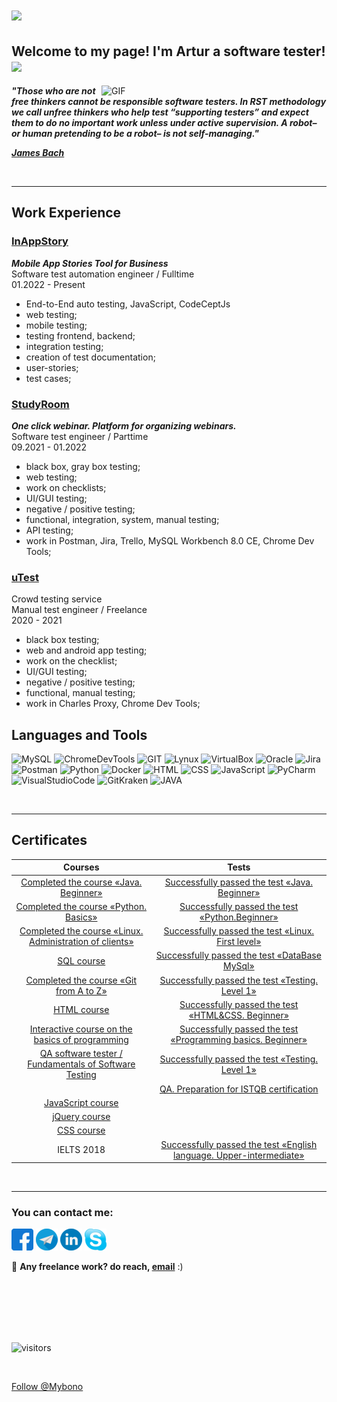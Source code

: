 
<!-- <h1><a id="user-content--hey-nice-to-see-you" class="anchor" aria-hidden="true" href="#-hey-nice-to-see-you"><svg class="octicon octicon-link" viewBox="0 0 16 16" version="1.1" width="16" height="16" aria-hidden="true"><path fill-rule="evenodd" d="M7.775 3.275a.75.75 0 001.06 1.06l1.25-1.25a2 2 0 112.83 2.83l-2.5 2.5a2 2 0 01-2.83 0 .75.75 0 00-1.06 1.06 3.5 3.5 0 004.95 0l2.5-2.5a3.5 3.5 0 00-4.95-4.95l-1.25 1.25zm-4.69 9.64a2 2 0 010-2.83l2.5-2.5a2 2 0 012.83 0 .75.75 0 001.06-1.06 3.5 3.5 0 00-4.95 0l-2.5 2.5a3.5 3.5 0 004.95 4.95l1.25-1.25a.75.75 0 00-1.06-1.06l-1.25 1.25a2 2 0 01-2.83 0z"></path></svg></a><a target="_blank" rel="noopener noreferrer" href="https://camo.githubusercontent.com/d3359cb00ab0b5ed8f2e1fe3fceb4fbaf3b614340f8c0db99c17b9f50b351770/68747470733a2f2f656d6f6a69732e736c61636b6d6f6a69732e636f6d2f656d6f6a69732f696d616765732f313533313834393433302f343234362f626c6f622d73756e676c61737365732e6769663f31353331383439343330"><img src="https://camo.githubusercontent.com/d3359cb00ab0b5ed8f2e1fe3fceb4fbaf3b614340f8c0db99c17b9f50b351770/68747470733a2f2f656d6f6a69732e736c61636b6d6f6a69732e636f6d2f656d6f6a69732f696d616765732f313533313834393433302f343234362f626c6f622d73756e676c61737365732e6769663f31353331383439343330" width="30" data-canonical-
src="https://emojis.slackmojis.com/emojis/images/1531849430/4246/blob-sunglasses.gif?1531849430" style="max-width:100%;"></a> Hey! Nice to see you.</h1>
 -->
<h1 align="left">
  <a href="https://git.io/typing-svg">
    <img src="https://readme-typing-svg.herokuapp.com/?lines=Hello,+There!+👋;This+is+Artur....;Nice+to+meet+you!&center=true&size=30">
  </a>
</h1>

## Welcome to my page! I'm Artur a software tester!  <img src="https://emojis.slackmojis.com/emojis/images/1614005222/14336/debug.png?1614005222" width="25px" data-canonical-src="https://media.giphy.com/media/hvRJCLFzcasrR4ia7z/giphy.gif" style="max-width:100%;">

<img align="right" alt="GIF" src="https://raw.githubusercontent.com/rahul-jha98/rahul-jha98/main/techstack.gif" width="360px"/>




***"Those who are not free thinkers cannot be responsible software testers. In RST methodology we call unfree thinkers who help test “supporting testers” 
and expect them to do no important work unless under active supervision. A robot– or human pretending to be a robot– is not self-managing."***

***[James Bach](https://en.wikipedia.org/wiki/James_Marcus_Bach)***

&nbsp;
&nbsp;
******
## Work Experience
### [InAppStory](https://inappstory.com/)
***Mobile App Stories Tool for Business***
<br> Software test automation engineer / Fulltime
<br> 01.2022 - Present

- End-to-End auto testing, JavaScript, CodeCeptJs
- web testing;
- mobile testing;
- testing frontend, backend;
- integration testing;
- creation of test documentation;
- user-stories;
- test cases;

### [StudyRoom](https://roomstudy.ru/)
***One click webinar. Platform for organizing webinars.***
<br> Software test engineer / Parttime
<br> 09.2021 - 01.2022

- black box, gray box testing;
- web testing;
- work on checklists;
- UI/GUI testing;
- negative / positive testing;
- functional, integration, system, manual testing;
- API testing;
- work in Postman, Jira, Trello, MySQL Workbench 8.0 CE, Chrome Dev Tools;

### [uTest](www.utest.com)
Crowd testing service
<br> Manual test engineer / Freelance
<br> 2020 - 2021

- black box testing;
- web and android app testing;
- work on the checklist;
- UI/GUI testing;
- negative / positive testing;
- functional, manual testing;
- work in Charles Proxy, Chrome Dev Tools;

## Languages and Tools
![MySQL](https://img.shields.io/badge/-MySQL-787878?style=for-the-badge&logo=mysql&logoColor=014E58)
![ChromeDevTools](https://img.shields.io/badge/-ChromeDevTools-787878?style=for-the-badge&logo=devtools&logoColor=CAC5C2)
![GIT](https://img.shields.io/badge/-GIT-787878?style=for-the-badge&logo=git&logoColor=E9394D)
![Lynux](https://img.shields.io/badge/-Lynux-787878?style=for-the-badge&logo=Lynux&logoColor=CAC5C2)
![VirtualBox](https://img.shields.io/badge/-VirtualBox-787878?style=for-the-badge&logo=VirtualBox&logoColor=FFFFFD)
![Oracle](https://img.shields.io/badge/-Oracle-787878?style=for-the-badge&logo=Oracle&logoColor=C64734)
![Jira](https://img.shields.io/badge/-Jira-787878?style=for-the-badge&logo=Jira&logoColor=0052CC)
![Postman](https://img.shields.io/badge/-Postman-787878?style=for-the-badge&logo=Postman&logoColor=FF6C37)
![Python](https://img.shields.io/badge/-Docker-787878?style=for-the-badge&logo=Docker&logoColor=519EE6)
![Docker](https://img.shields.io/badge/-Python-787878?style=for-the-badge&logo=Python&logoColor=FFD041)
![HTML](https://img.shields.io/badge/-HTML-787878?style=for-the-badge&logo=HTML&logoColor=FFD041)
![CSS](https://img.shields.io/badge/-CSS-787878?style=for-the-badge&logo=CSS&logoColor=FFD041)
![JavaScript](https://img.shields.io/badge/-JavaScript-787878?style=for-the-badge&logo=JavaScript&logoColor=000000)
![PyCharm](https://img.shields.io/badge/-PyCharm-787878?style=for-the-badge&logo=PyCharm&logoColor=FCF84A)
![VisualStudioCode](https://img.shields.io/badge/-VisualStudioCode-787878?style=for-the-badge&logo=VisualStudioCode&logoColor=25AEF3)
![GitKraken](https://img.shields.io/badge/-GitKraken-787878?style=for-the-badge&logo=GitKraken&logoColor=21FFCB)
![JAVA](https://img.shields.io/badge/-JAVA-787878?style=for-the-badge&logo=JAVA&logoColor=FF6C37)

&nbsp;
******

## Certificates

|Courses|Tests|
|:---:|:---:|
| [Completed the course «Java. Beginner»](https://gb.ru/certificates/1449664.en) | [Successfully passed the test «Java. Beginner»](https://gb.ru/certificates/1449651.en) |
| [Completed the course «Python. Basics»](https://gb.ru/certificates/1321970.en) | [Successfully passed the test «Python.Beginner»](https://gb.ru/certificates/1322003.en) |
| [Completed the course «Linux. Administration of clients»](https://gb.ru/certificates/1253910.en) | [Successfully passed the test «Linux. First level»](https://gb.ru/certificates/1456393.en) |
| [SQL course](https://www.sololearn.com/Certificate/1060-19199048/pdf/) | [Successfully passed the test «DataBase MySql»](https://gb.ru/certificates/1478757.en) |
| [Completed the course «Git from A to Z»](https://gb.ru/certificates/1239617.en) | [Successfully passed the test «Testing. Level 1»](https://gb.ru/certificates/1476238.en) |
| [HTML course](https://www.sololearn.com/Certificate/1014-19199048/pdf/) | [Successfully passed the test «HTML&CSS. Beginner»](https://gb.ru/certificates/1478811.en)  |
| [Interactive course on the basics of programming](https://github.com/Mybono/Mybono/blob/main/assets/2616585_1194591.en.pdf) | [Successfully passed the test «Programming basics. Beginner»](https://gb.ru/certificates/1194610.en) |
| [QA software tester / Fundamentals of Software Testing](https://github.com/Mybono/Mybono/blob/main/assets/qa%20tester.pdf) | [Successfully passed the test «Testing. Level 1»](https://gb.ru/certificates/1476238.en) |
| | [QA. Preparation for ISTQB certification](https://stepik.org/certificate/540a0919a43451db758ffc86c36b4587414889fe.pdf) |
| [JavaScript course](https://www.sololearn.com/Certificate/1024-19199048/pdf/) | |
| [jQuery course](https://www.sololearn.com/Certificate/1082-19199048/pdf/) | |
| [CSS course](https://www.sololearn.com/Certificate/1023-19199048/pdf/) | |
| IELTS 2018 | [Successfully passed the test «English language. Upper-intermediate»](https://gb.ru/certificates/1466945.en) |


[gitfromatoz]: https://github.com/Mybono/Mybono/blob/main/assets/2616585_1239617.en.pdf

&nbsp;
******

### You can contact me:


[![facebook][logofacebook]][facebook]
[![telegram][logotelegram]][telegram]
[![linkedin][logolinkedin]][linkedin]
[![Skype][logoSkype]][Skype]

<g-emoji class="g-emoji" alias="briefcase" fallback-src="https://github.githubassets.com/images/icons/emoji/unicode/1f4bc.png">💼</g-emoji>
 **Any freelance work? do reach, <a href="mailto:stringmymail@gmail.com">email**</a> :)

[Skype]: https://msng.link/o/?polishuc=sk
[logoSkype]: https://github.com/Mybono/Mybono/blob/main/assets/skype%2035.png
[facebook]: https://www.facebook.com/artur.benagraph/
[logofacebook]: https://github.com/Mybono/Mybono/blob/main/assets/fb%2035px.png
[telegram]: https://t.me/Artur_QA
[logotelegram]: https://github.com/Mybono/Mybono/blob/main/assets/telegran%2035%20px.png
[linkedin]: http://linkedin.com/def-say-hello
[logolinkedin]: https://github.com/Mybono/Mybono/blob/main/assets/linedin%2035px.png
[linkedin]: https://github.com/Mybono/Mybono/blob/main/assets/linkedin.png


<br>
<br>
<br>
<br>
<br>

![visitors](https://visitor-badge.glitch.me/badge?page_id=Mybono.Mybono.id)

<br>
<!-- <img alt="GitHub followers" src="https://img.shields.io/github/followers/MyBono?style=for-the-badge"> -->

<a class="github-button" href="https://github.com/Mybono" data-color-scheme="no-preference: dark; light: dark; dark: light;" data-size="large" aria-label="Follow @Mybono on GitHub">Follow @Mybono</a>
